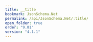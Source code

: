 ```yaml
---
title: __title
bookmark: JsonSchema.Net
permalink: /api/JsonSchema.Net/:title/
open_folder: true
order: "9.01"
version: "4.1.1"
---
```

